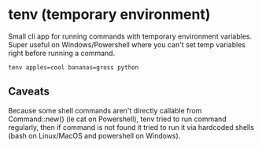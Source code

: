 # tenv (temporary environment)
Small cli app for running commands with temporary environment variables. Super useful on Windows/Powershell where you can't set temp variables right before running a command.
```
tenv apples=cool bananas=gross python
```

## Caveats
Because some shell commands aren't directly callable from Command::new() (ie cat on Powershell), tenv tried to run command regularly, then if command is not found it tried to run it via hardcoded shells (bash on Linux/MacOS and powershell on Windows).